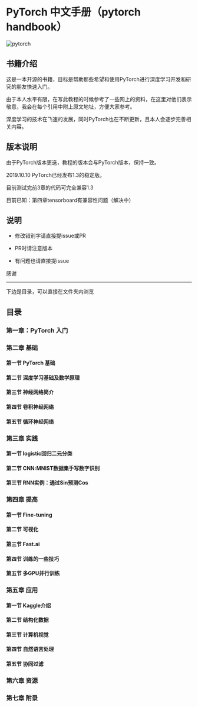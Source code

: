 # PyTorch 中文手册（pytorch handbook）
![pytorch](https://raw.githubusercontent.com/pytorch/pytorch/master/docs/source/_static/img/pytorch-logo-dark.png)

## 书籍介绍
这是一本开源的书籍，目标是帮助那些希望和使用PyTorch进行深度学习开发和研究的朋友快速入门。

由于本人水平有限，在写此教程的时候参考了一些网上的资料，在这里对他们表示敬意，我会在每个引用中附上原文地址，方便大家参考。

深度学习的技术在飞速的发展，同时PyTorch也在不断更新，且本人会逐步完善相关内容。

## 版本说明
由于PyTorch版本更迭，教程的版本会与PyTorch版本，保持一致。

2019.10.10 PyTorch已经发布1.3的稳定版。

目前测试完前3章的代码可完全兼容1.3

目前已知：第四章tensorboard有兼容性问题（解决中）


## 说明

- 修改错别字请直接提issue或PR

- PR时请注意版本

- 有问题也请直接提issue

感谢

---
下边是目录，可以直接在文件夹内浏览

## 目录

### 第一章：PyTorch 入门



### 第二章 基础
#### 第一节 PyTorch 基础

#### 第二节 深度学习基础及数学原理


#### 第三节 神经网络简介


#### 第四节 卷积神经网络


#### 第五节 循环神经网络


### 第三章 实践
#### 第一节 logistic回归二元分类

#### 第二节 CNN:MNIST数据集手写数字识别

#### 第三节 RNN实例：通过Sin预测Cos

### 第四章 提高
#### 第一节 Fine-tuning


#### 第二节 可视化

#### 第三节 Fast.ai

#### 第四节 训练的一些技巧

#### 第五节 多GPU并行训练

### 第五章 应用
#### 第一节 Kaggle介绍
#### 第二节 结构化数据
#### 第三节 计算机视觉
#### 第四节 自然语言处理
#### 第五节 协同过滤

### 第六章 资源

### 第七章 附录

